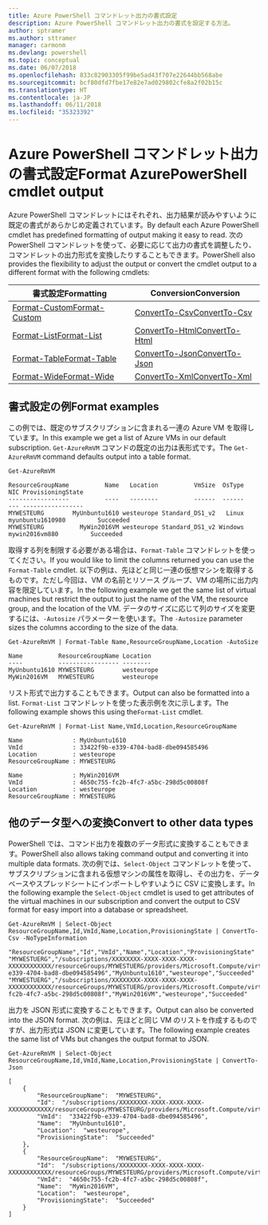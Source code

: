 ```yaml
---
title: Azure PowerShell コマンドレット出力の書式設定
description: Azure PowerShell コマンドレット出力の書式を設定する方法。
author: sptramer
ms.author: sttramer
manager: carmonm
ms.devlang: powershell
ms.topic: conceptual
ms.date: 06/07/2018
ms.openlocfilehash: 833c82903305f99be5ad43f707e22644bb568abe
ms.sourcegitcommit: bcf80dfd7fbe17e82e7ad029802cfe8a2f02b15c
ms.translationtype: HT
ms.contentlocale: ja-JP
ms.lasthandoff: 06/11/2018
ms.locfileid: "35323392"
---
```

# <a name="format-azurepowershell-cmdlet-output"></a><span data-ttu-id="4c2ac-103">Azure PowerShell コマンドレット出力の書式設定</span><span class="sxs-lookup"><span data-stu-id="4c2ac-103">Format AzurePowerShell cmdlet output</span></span>

<span data-ttu-id="4c2ac-104">Azure PowerShell コマンドレットにはそれぞれ、出力結果が読みやすいように既定の書式があらかじめ定義されています。</span><span class="sxs-lookup"><span data-stu-id="4c2ac-104">By default each Azure PowerShell cmdlet has predefined formatting of output making it easy to read.</span></span>  <span data-ttu-id="4c2ac-105">次の PowerShell コマンドレットを使って、必要に応じて出力の書式を調整したり、コマンドレットの出力形式を変換したりすることもできます。</span><span class="sxs-lookup"><span data-stu-id="4c2ac-105">PowerShell also provides the flexibility to adjust the output or convert the cmdlet output to a different format with the following cmdlets:</span></span>

| <span data-ttu-id="4c2ac-106">書式設定</span><span class="sxs-lookup"><span data-stu-id="4c2ac-106">Formatting</span></span>      | <span data-ttu-id="4c2ac-107">Conversion</span><span class="sxs-lookup"><span data-stu-id="4c2ac-107">Conversion</span></span>       |
|-----------------|------------------|
| [<span data-ttu-id="4c2ac-108">Format-Custom</span><span class="sxs-lookup"><span data-stu-id="4c2ac-108">Format-Custom</span></span>](/powershell/module/microsoft.powershell.utility/format-custom) | [<span data-ttu-id="4c2ac-109">ConvertTo-Csv</span><span class="sxs-lookup"><span data-stu-id="4c2ac-109">ConvertTo-Csv</span></span>](/powershell/module/microsoft.powershell.utility/convertto-csv)  |
| [<span data-ttu-id="4c2ac-110">Format-List</span><span class="sxs-lookup"><span data-stu-id="4c2ac-110">Format-List</span></span>](/powershell/module/microsoft.powershell.utility/format-list)   | [<span data-ttu-id="4c2ac-111">ConvertTo-Html</span><span class="sxs-lookup"><span data-stu-id="4c2ac-111">ConvertTo-Html</span></span>](/powershell/module/microsoft.powershell.utility/convertto-html) |
| [<span data-ttu-id="4c2ac-112">Format-Table</span><span class="sxs-lookup"><span data-stu-id="4c2ac-112">Format-Table</span></span>](/powershell/module/microsoft.powershell.utility/format-table)  | [<span data-ttu-id="4c2ac-113">ConvertTo-Json</span><span class="sxs-lookup"><span data-stu-id="4c2ac-113">ConvertTo-Json</span></span>](/powershell/module/microsoft.powershell.utility/convertto-json) |
| [<span data-ttu-id="4c2ac-114">Format-Wide</span><span class="sxs-lookup"><span data-stu-id="4c2ac-114">Format-Wide</span></span>](/powershell/module/microsoft.powershell.utility/format-wide)   | [<span data-ttu-id="4c2ac-115">ConvertTo-Xml</span><span class="sxs-lookup"><span data-stu-id="4c2ac-115">ConvertTo-Xml</span></span>](/powershell/module/microsoft.powershell.utility/convertto-xml)  |

## <a name="format-examples"></a><span data-ttu-id="4c2ac-116">書式設定の例</span><span class="sxs-lookup"><span data-stu-id="4c2ac-116">Format examples</span></span>

<span data-ttu-id="4c2ac-117">この例では、既定のサブスクリプションに含まれる一連の Azure VM を取得しています。</span><span class="sxs-lookup"><span data-stu-id="4c2ac-117">In this example we get a list of Azure VMs in our default subscription.</span></span>  <span data-ttu-id="4c2ac-118">`Get-AzureRmVM` コマンドの既定の出力は表形式です。</span><span class="sxs-lookup"><span data-stu-id="4c2ac-118">The `Get-AzureRmVM` command defaults output into a table format.</span></span>

```azurepowershell-interactive
Get-AzureRmVM
```

```output
ResourceGroupName          Name   Location          VmSize  OsType              NIC ProvisioningState
-----------------          ----   --------          ------  ------              --- -----------------
MYWESTEURG        MyUnbuntu1610 westeurope Standard_DS1_v2   Linux myunbuntu1610980         Succeeded
MYWESTEURG          MyWin2016VM westeurope Standard_DS1_v2 Windows   mywin2016vm880         Succeeded
```

<span data-ttu-id="4c2ac-119">取得する列を制限する必要がある場合は、`Format-Table` コマンドレットを使ってください。</span><span class="sxs-lookup"><span data-stu-id="4c2ac-119">If you would like to limit the columns returned you can use the `Format-Table` cmdlet.</span></span> <span data-ttu-id="4c2ac-120">以下の例は、先ほどと同じ一連の仮想マシンを取得するものです。ただし今回は、VM の名前とリソース グループ、VM の場所に出力内容を限定しています。</span><span class="sxs-lookup"><span data-stu-id="4c2ac-120">In the following example we get the same list of virtual machines but restrict the output to just the name of the VM, the resource group, and the location of the VM.</span></span>  <span data-ttu-id="4c2ac-121">データのサイズに応じて列のサイズを変更するには、`-Autosize` パラメーターを使います。</span><span class="sxs-lookup"><span data-stu-id="4c2ac-121">The `-Autosize` parameter sizes the columns according to the size of the data.</span></span>

```azurepowershell-interactive
Get-AzureRmVM | Format-Table Name,ResourceGroupName,Location -AutoSize
```

```output
Name          ResourceGroupName Location
----          ----------------- --------
MyUnbuntu1610 MYWESTEURG        westeurope
MyWin2016VM   MYWESTEURG        westeurope
```

<span data-ttu-id="4c2ac-122">リスト形式で出力することもできます。</span><span class="sxs-lookup"><span data-stu-id="4c2ac-122">Output can also be formatted into a list.</span></span> <span data-ttu-id="4c2ac-123">`Format-List` コマンドレットを使った表示例を次に示します。</span><span class="sxs-lookup"><span data-stu-id="4c2ac-123">The following example shows this using the`Format-List` cmdlet.</span></span>

```azurepowershell-interactive
Get-AzureRmVM | Format-List Name,VmId,Location,ResourceGroupName
```

```output
Name              : MyUnbuntu1610
VmId              : 33422f9b-e339-4704-bad8-dbe094585496
Location          : westeurope
ResourceGroupName : MYWESTEURG

Name              : MyWin2016VM
VmId              : 4650c755-fc2b-4fc7-a5bc-298d5c00808f
Location          : westeurope
ResourceGroupName : MYWESTEURG
```

## <a name="convert-to-other-data-types"></a><span data-ttu-id="4c2ac-124">他のデータ型への変換</span><span class="sxs-lookup"><span data-stu-id="4c2ac-124">Convert to other data types</span></span>

<span data-ttu-id="4c2ac-125">PowerShell では、コマンド出力を複数のデータ形式に変換することもできます。</span><span class="sxs-lookup"><span data-stu-id="4c2ac-125">PowerShell also allows taking command output and converting it into multiple data formats.</span></span> <span data-ttu-id="4c2ac-126">次の例では、`Select-Object` コマンドレットを使って、サブスクリプションに含まれる仮想マシンの属性を取得し、その出力を、データベースやスプレッドシートにインポートしやすいように CSV に変換します。</span><span class="sxs-lookup"><span data-stu-id="4c2ac-126">In the following example the `Select-Object` cmdlet is used to get attributes of the virtual machines in our subscription and convert the output to CSV format for easy import into a database or spreadsheet.</span></span>

```azurepowershell-interactive
Get-AzureRmVM | Select-Object ResourceGroupName,Id,VmId,Name,Location,ProvisioningState | ConvertTo-Csv -NoTypeInformation
```

```output
"ResourceGroupName","Id","VmId","Name","Location","ProvisioningState"
"MYWESTUERG","/subscriptions/XXXXXXXX-XXXX-XXXX-XXXX-XXXXXXXXXXXX/resourceGroups/MYWESTUERG/providers/Microsoft.Compute/virtualMachines/MyUnbuntu1610","33422f9b-e339-4704-bad8-dbe094585496","MyUnbuntu1610","westeurope","Succeeded"
"MYWESTUERG","/subscriptions/XXXXXXXX-XXXX-XXXX-XXXX-XXXXXXXXXXXX/resourceGroups/MYWESTUERG/providers/Microsoft.Compute/virtualMachines/MyWin2016VM","4650c755-fc2b-4fc7-a5bc-298d5c00808f","MyWin2016VM","westeurope","Succeeded"
```

<span data-ttu-id="4c2ac-127">出力を JSON 形式に変換することもできます。</span><span class="sxs-lookup"><span data-stu-id="4c2ac-127">Output can also be converted into the JSON format.</span></span>  <span data-ttu-id="4c2ac-128">次の例は、先ほどと同じ VM のリストを作成するものですが、出力形式は JSON に変更しています。</span><span class="sxs-lookup"><span data-stu-id="4c2ac-128">The following example creates the same list of VMs but changes the output format to JSON.</span></span>

```azurepowershell-interactive
Get-AzureRmVM | Select-Object ResourceGroupName,Id,VmId,Name,Location,ProvisioningState | ConvertTo-Json
```

```output
[
    {
        "ResourceGroupName":  "MYWESTEURG",
        "Id":  "/subscriptions/XXXXXXXX-XXXX-XXXX-XXXX-XXXXXXXXXXXX/resourceGroups/MYWESTEURG/providers/Microsoft.Compute/virtualMachines/MyUnbuntu1610",
        "VmId":  "33422f9b-e339-4704-bad8-dbe094585496",
        "Name":  "MyUnbuntu1610",
        "Location":  "westeurope",
        "ProvisioningState":  "Succeeded"
    },
    {
        "ResourceGroupName":  "MYWESTEURG",
        "Id":  "/subscriptions/XXXXXXXX-XXXX-XXXX-XXXX-XXXXXXXXXXXX/resourceGroups/MYWESTEURG/providers/Microsoft.Compute/virtualMachines/MyWin2016VM",
        "VmId":  "4650c755-fc2b-4fc7-a5bc-298d5c00808f",
        "Name":  "MyWin2016VM",
        "Location":  "westeurope",
        "ProvisioningState":  "Succeeded"
    }
]
```
